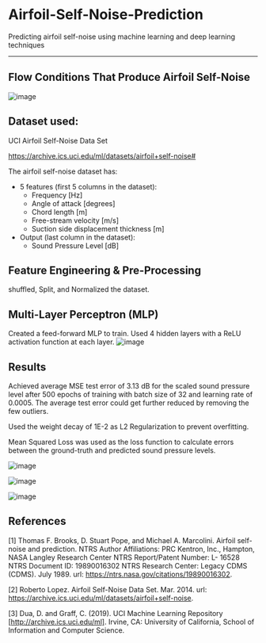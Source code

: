 # Airfoil-Self-Noise-Prediction

Predicting airfoil self-noise using machine learning and deep learning techniques

---
## Flow Conditions That Produce Airfoil Self-Noise
![image](https://user-images.githubusercontent.com/83327791/217485428-00f4bdd3-14ed-4977-a760-35d651cbb818.png)

## Dataset used: 
UCI Airfoil Self-Noise Data Set

https://archive.ics.uci.edu/ml/datasets/airfoil+self-noise#

The airfoil self-noise dataset has:
- 5 features (first 5 columns in the dataset):
    - Frequency [Hz]
    - Angle of attack [degrees]
    - Chord length [m]
    - Free-stream velocity [m/s]
    - Suction side displacement thickness [m]
- Output (last column in the dataset):
    - Sound Pressure Level [dB] 

## Feature Engineering & Pre-Processing
shuffled, Split, and Normalized the dataset.

## Multi-Layer Perceptron (MLP)
Created a feed-forward MLP to train. Used 4 hidden layers with a ReLU activation function at each layer.
![image](https://user-images.githubusercontent.com/83327791/217498006-207a9f33-9876-4422-bd18-f2314ac05e93.png)

## Results
Achieved average MSE test error of 3.13 dB for the scaled sound pressure level after 500 epochs of training with batch size of 32 and learning rate of 0.0005. The average test error could get further reduced by removing the few outliers.

Used the weight decay of 1E-2 as L2 Regularization to prevent overfitting.

Mean Squared Loss was used as the loss function to calculate errors between the ground-truth and predicted sound pressure levels.

![image](https://user-images.githubusercontent.com/83327791/217778656-af354588-56a9-4963-81b0-09cf125645ba.png)

![image](https://user-images.githubusercontent.com/83327791/217778628-9bea0c23-dbd1-437a-88d2-f6aadfe23074.png)

![image](https://user-images.githubusercontent.com/83327791/217780972-f9876962-e38f-4410-b11f-b3c15e4b2973.png)

## References
[1] Thomas F. Brooks, D. Stuart Pope, and Michael A. Marcolini. Airfoil self-noise and prediction. NTRS Author
Affiliations: PRC Kentron, Inc., Hampton, NASA Langley Research Center NTRS Report/Patent Number: L-
16528 NTRS Document ID: 19890016302 NTRS Research Center: Legacy CDMS (CDMS). July 1989. url: https://ntrs.nasa.gov/citations/19890016302.

[2] Roberto Lopez. Airfoil Self-Noise Data Set. Mar. 2014. url: https://archive.ics.uci.edu/ml/datasets/airfoil+self-noise.

[3] Dua, D. and Graff, C. (2019). UCI Machine Learning Repository [http://archive.ics.uci.edu/ml]. Irvine, CA: University of California, School of Information and Computer Science.

